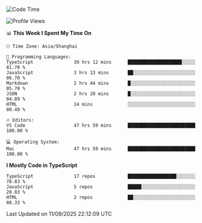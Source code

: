 <!--START_SECTION:waka-->
![Code Time](http://img.shields.io/badge/Code%20Time-8%2C301%20hrs%2055%20mins-blue)

![Profile Views](http://img.shields.io/badge/Profile%20Views-0-blue)

📊 **This Week I Spent My Time On** 

```text
🕑︎ Time Zone: Asia/Shanghai

💬 Programming Languages: 
TypeScript               39 hrs 12 mins      ████████████████████░░░░░   81.70 % 
JavaScript               3 hrs 13 mins       ██░░░░░░░░░░░░░░░░░░░░░░░   06.70 % 
Markdown                 2 hrs 44 mins       █░░░░░░░░░░░░░░░░░░░░░░░░   05.70 % 
JSON                     2 hrs 20 mins       █░░░░░░░░░░░░░░░░░░░░░░░░   04.89 % 
HTML                     14 mins             ░░░░░░░░░░░░░░░░░░░░░░░░░   00.49 % 

🔥 Editors: 
VS Code                  47 hrs 59 mins      █████████████████████████   100.00 % 

💻 Operating System: 
Mac                      47 hrs 59 mins      █████████████████████████   100.00 % 
```

**I Mostly Code in TypeScript** 

```text
TypeScript               17 repos            ██████████████████░░░░░░░   70.83 % 
JavaScript               5 repos             █████░░░░░░░░░░░░░░░░░░░░   20.83 % 
HTML                     2 repos             ██░░░░░░░░░░░░░░░░░░░░░░░   08.33 % 
```




 Last Updated on 11/09/2025 22:12:09 UTC
<!--END_SECTION:waka-->
